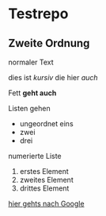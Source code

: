 # Testrepo

## Zweite Ordnung

normaler Text

dies ist *kursiv*  die hier _auch_

Fett **geht auch**

Listen gehen
- ungeordnet eins
- zwei
- drei

numerierte Liste
1. erstes Element
1. zweites Element
1. drittes Element

[hier gehts nach Google](www.google.com)
